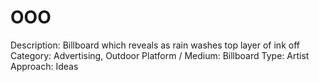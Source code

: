 # OOO

Description: Billboard which reveals as rain washes top layer of ink off
Category: Advertising, Outdoor
Platform / Medium: Billboard
Type: Artist
Approach: Ideas